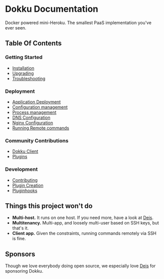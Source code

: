 # Dokku Documentation

Docker powered mini-Heroku. The smallest PaaS implementation you've ever seen.

## Table Of Contents

### Getting Started

- [Installation](http://progrium.viewdocs.io/dokku/getting-started/installation)
- [Upgrading](http://progrium.viewdocs.io/dokku/getting-started/upgrading)
- [Troubleshooting](http://progrium.viewdocs.io/dokku/getting-started/troubleshooting)

### Deployment

- [Application Deployment](http://progrium.viewdocs.io/dokku/deployment/index)
- [Configuration management](http://progrium.viewdocs.io/dokku/deployment/configuration)
- [Process management](http://progrium.viewdocs.io/dokku/deployment/process-management)
- [DNS Configuration](http://progrium.viewdocs.io/dokku/deployment/dns)
- [Nginx Configuration](http://progrium.viewdocs.io/dokku/deployment/nginx)
- [Running Remote commands](http://progrium.viewdocs.io/dokku/deployment/remote-commands)

### Community Contributions

- [Dokku Client](http://progrium.viewdocs.io/dokku/community/client)
- [Plugins](http://progrium.viewdocs.io/dokku/community/plugins)

### Development

- [Contributing](http://progrium.viewdocs.io/dokku/development/contributing)
- [Plugin Creation](http://progrium.viewdocs.io/dokku/development/plugin-creation)
- [Pluginhooks](http://progrium.viewdocs.io/dokku/development/pluginhooks)

## Things this project won't do

 * **Multi-host.** It runs on one host. If you need more, have a look at [Deis](http://deis.io/).
 * **Multitenancy.** Multi-app, and loosely multi-user based on SSH keys, but that's it.
 * **Client app.** Given the constraints, running commands remotely via SSH is fine.

## Sponsors

Though we love everybody doing open source, we especially love [Deis](http://deis.io/) for sponsoring Dokku.
